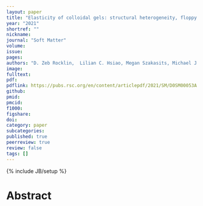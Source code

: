 ```yaml
---
layout: paper
title: "Elasticity of colloidal gels: structural heterogeneity, floppy modes, and rigidity"
year: "2021"
shortref: ""
nickname: 
journal: "Soft Matter"
volume: 
issue: 
pages: 
authors: "D. Zeb Rocklin,  Lilian C. Hsiao, Megan Szakasits, Michael J. Solomond, and Xiaoming Mao"
image: 
fulltext: 
pdf: 
pdflink: https://pubs.rsc.org/en/content/articlepdf/2021/SM/D0SM00053A
github: 
pmid: 
pmcid: 
f1000: 
figshare: 
doi: 
category: paper
subcategories: 
published: true
peerreview: true
review: false
tags: []
---
```

{% include JB/setup %}

# Abstract 
